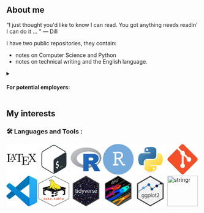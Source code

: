 ## About me

"I just thought you'd like to know I can read. You got anything needs readin' I can do it ... " — Dill

I have two public repositories, they contain:

* notes on Computer Science and Python
* notes on technical writing and the English language.

<!-- folded section start ...................................................................... -->
<details>

  <summary><h4> For potential employers: </h4></summary>
  
  The content I've made public is indeed less than what you might find on another prospect's
  profile, but I will not upload anything and everything just to impress you. I could very easily
  upload every single module from the many online courses I've taken and show hundreds of files of
  Python and R code. Many people do that sort of thing and, while in a handful of cases that has
  great public value, it's usually only good for the profile owner to "check the box" for potential
  employers. (And those repos are often used by other course takers to cheat at tests, which
  devalues all of us.) 
  
  I'm not the type to just "create content" and go through the motions ...  I  invite you to actually 
  look at my files and see their value as notes/summaries and, sometimes, critical interpretations of
  the theory.

  <!-- icons section start  -->
  <div style="display: flex; flex-direction: column; justify-content: center; align-items: center; ">

  <!--
  <a href="https://www.linkedin.com/in/juanantoniot/">
  <img align="center" src="https://github.com/ParthJohri/ParthJohri/blob/readME/icons/Linkedin.gif" width="70"/>
  </a>
  -->

  <a href="https://www.linkedin.com/in/juanantoniot/">
  <img align="center" src="https://github.com/devicons/devicon/blob/master/icons/linkedin/linkedin-original.svg" width="70"/>
  </a>

  </div>

</details>
<!-- folded section end ........................................................................ -->

## My interests

### :hammer_and_wrench: Languages and Tools :
<div>
<img src="https://github.com/devicons/devicon/blob/master/icons/latex/latex-original.svg" title="LaTeX" **alt="LaTeX" width="80" height="80"/>
<img src="https://github.com/devicons/devicon/blob/master/icons/bash/bash-original.svg" title="BASH" **alt="BASH" width="80" height="80"/>
<img src="https://github.com/devicons/devicon/blob/master/icons/r/r-original.svg" title="R" **alt="R" width="80" height="80"/>
<img src="https://github.com/devicons/devicon/blob/master/icons/rstudio/rstudio-original.svg" title="RStudio" **alt="RStudio" width="80" height="80"/>
<img src="https://github.com/devicons/devicon/blob/master/icons/python/python-original.svg" title="Python" **alt="Python" width="80" height="80"/>
<img src="https://github.com/devicons/devicon/blob/master/icons/git/git-original.svg" title="git" **alt="git" width="80" height="80"/>
<img src="https://github.com/devicons/devicon/blob/master/icons/vscode/vscode-original.svg" title="visual.studio" **alt="visual.studio" width="80" height="80"/>
<img src="https://github.com/Rdatatable/data.table/blob/master/.graphics/rdatatable.svg" title="data.table" **alt="data.table" width="80" height="80"/>
<img src="https://github.com/tidyverse/tidyverse/blob/main/pkgdown/favicon/apple-touch-icon-120x120.png" title="tidyverse" **alt="tidyverse" width="80" height="80"/>
<img src="https://github.com/tidyverse/dplyr/blob/main/pkgdown/favicon/apple-touch-icon-180x180.png" title="dplyr" **alt="dplyr" width="80" height="80"/>
<img src="https://github.com/tidyverse/ggplot2/blob/main/pkgdown/favicon/apple-touch-icon-120x120.png" title="ggplot2" **alt="ggplot2" width="80" height="80"/>
<img src="https://github.com/tidyverse/stringr/blob/main/pkgdown/favicon/apple-touch-icon-120x120.png" title="stringr" **alt="stringr" width="80" height="80"/>
</div>
<!-- <img src="" title="" **alt="" width="80" height="80"/> -->



<!--
**juanantonio284/juanantonio284** is a ✨ _special_ ✨ repository because its `README.md` (this file) appears on your GitHub profile.

Here are some ideas to get you started:

- 🔭 I’m currently working on ...
- 🌱 I’m currently learning ...
- 👯 I’m looking to collaborate on ...
- 🤔 I’m looking for help with ...
- 💬 Ask me about ...
- 📫 How to reach me: ...
- 😄 Pronouns: ...
- ⚡ Fun fact: ...
-->
